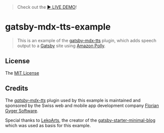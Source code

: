 > Check out the [▶️ LIVE DEMO](https://gatsby-mdx-tts.netlify.com/curses-counter-curses-and-more)!

# gatsby-mdx-tts-example

> This is an example of the [gatsby-mdx-tts](https://github.com/flogy/gatsby-mdx-tts) plugin, which adds speech output to a [Gatsby](https://www.gatsbyjs.org/) site using [Amazon Polly](https://aws.amazon.com/de/polly/).

## License

The [MIT License](LICENSE)


## Credits

The *[gatsby-mdx-tts](https://github.com/flogy/gatsby-mdx-tts)* plugin used by this example is maintained and sponsored by the Swiss web and mobile app development company [Florian Gyger Software](https://floriangyger.ch).

Special thanks to [LekoArts](https://github.com/LekoArts), the creator of the [gatsby-starter-minimal-blog](https://github.com/LekoArts/gatsby-starter-minimal-blog) which was used as basis for this example.
